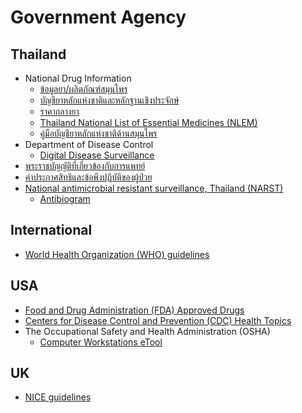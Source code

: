 # Government Agency

## Thailand
* National Drug Information
    * [ข้อมูลยา/ผลิตภัณฑ์สมุนไพร](https://ndi.fda.moph.go.th/drug_info)
    * [บัญชียาหลักแห่งชาติและหลักฐานเชิงประจักษ์](https://ndi.fda.moph.go.th/drug_national)
    * [ราคากลางยา](https://ndi.fda.moph.go.th/drug_value)
    * [Thailand National List of Essential Medicines (NLEM)](https://pubmiddleware.mims.com/resource/document/82AE6301-4B56-473D-A76E-ADA40096A174/pdf/MIMS)
    * [คู่มือบัญชียาหลักแห่งชาติด้านสมุนไพร](https://herbal.fda.moph.go.th/drug-list/category/ann-drug02)
* Department of Disease Control 
    * [Digital Disease Surveillance](https://ddsdoe.ddc.moph.go.th/ddss/)
* [พระราชบัญญัติที่เกี่ยวข้องกับการแพทย์](https://www.tmc.or.th/statute.php)
* [คําประกาศสิทธิและข้อพึงปฏิบัติของผู้ป่วย](https://www.tmc.or.th/privilege.php)
* [National antimicrobial resistant surveillance, Thailand (NARST)](https://narst.dmsc.moph.go.th/)
    * [Antibiogram](https://narst.dmsc.moph.go.th/antibiogram) 

## International
* [World Health Organization (WHO) guidelines](https://www.who.int/publications/i?publishingoffices=c09761c0-ab8e-4cfa-9744-99509c4d306b)

## USA
* [Food and Drug Administration (FDA) Approved Drugs](https://www.accessdata.fda.gov/scripts/cder/daf/index.cfm)
* [Centers for Disease Control and Prevention (CDC) Health Topics](https://www.cdc.gov/health-topics.html)
* The Occupational Safety and Health Administration (OSHA)
    * [Computer Workstations eTool](https://www.osha.gov/etools/computer-workstations/)
 
## UK
* [NICE guidelines](https://www.nice.org.uk/guidance/conditions-and-diseases)
